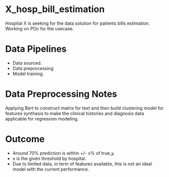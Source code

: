 # X_hosp_bill_estimation
Hospital X is seeking for the data solution for patients bills estimation. Working on POc for the usecase. 

# Data Pipelines
- Data sourced.
- Data preprocessing 
- Model training. 

# Data Preprocessing Notes
Applying Bert to construct matrix for text and then build clustering model for features synthesis to make the clinical histories and diagnosis data applicable for regression modeling.

# Outcome
- Around 70% prediction is within +/- x% of true_y. 
- x is the given threshold by hospital. 
- Due to limited data, in term of features available, this is not an ideal model with the current performance. 
